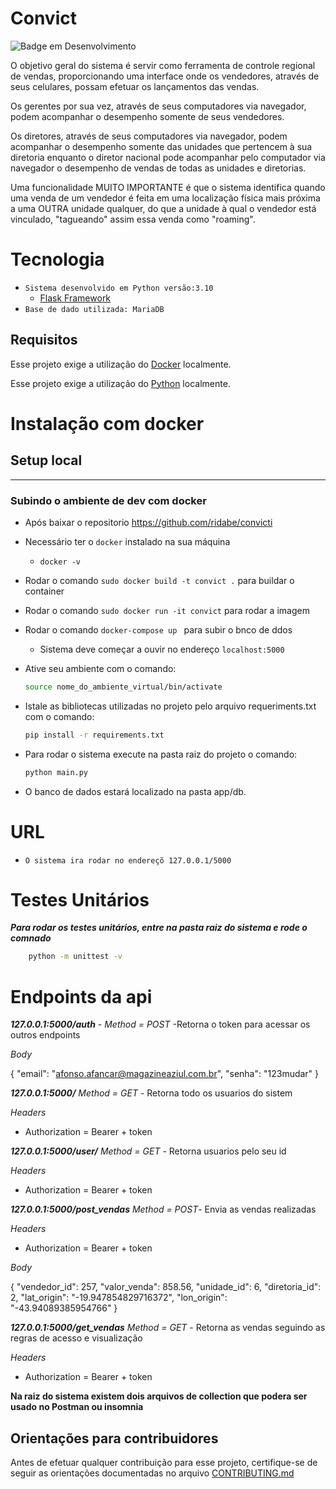# Convict
![Badge em Desenvolvimento](http://img.shields.io/static/v1?label=STATUS&message=EM%20DESENVOLVIMENTO&color=GREEN&style=for-the-badge)

O objetivo geral do sistema é servir como ferramenta de controle regional de vendas, proporcionando uma interface onde os vendedores, através de seus celulares, possam efetuar os lançamentos das vendas.

Os gerentes por sua vez, através de seus computadores via navegador, podem acompanhar o desempenho somente de seus vendedores.

Os diretores, através de seus computadores via navegador, podem acompanhar o desempenho somente das unidades que pertencem à sua diretoria enquanto o diretor nacional pode acompanhar pelo computador via navegador o desempenho de vendas de todas as unidades e diretorias.

Uma funcionalidade MUITO IMPORTANTE é que o sistema identifica quando uma venda de um vendedor é feita em uma localização física mais próxima a uma OUTRA unidade qualquer, do que a unidade à qual o vendedor está vinculado, "tagueando" assim essa venda como "roaming".


# Tecnologia
- `Sistema desenvolvido em Python versão:3.10`
  - [Flask Framework](https://flask-ptbr.readthedocs.io/en/latest/)
- `Base de dado utilizada: MariaDB`


## Requisitos

Esse projeto exige a utilização do [Docker](https://www.docker.com/) localmente.

Esse projeto exige a utilização do [Python](https://python.org.br/) localmente.

# Instalação com docker
## Setup local
---
### Subindo o ambiente de dev com docker
- Após baixar o repositorio https://github.com/ridabe/convicti
- Necessário ter o `docker` instalado na sua máquina
    - `docker -v`
- Rodar o comando `sudo docker build -t convict .` para buildar o container
- Rodar o comando `sudo docker run -it convict` para rodar a imagem
- Rodar o comando `docker-compose up ` para subir o bnco de ddos
    - Sistema deve começar a ouvir no endereço `localhost:5000`

- Ative seu ambiente com o comando:
    ```bash
    source nome_do_ambiente_virtual/bin/activate
    ```
- Istale as bibliotecas utilizadas no projeto pelo arquivo requeriments.txt com o comando:
    ```bash
    pip install -r requirements.txt
    ```
- Para rodar o sistema execute na pasta raiz do projeto o comando:
  ```bash
  python main.py
  ``` 
- O banco de dados estará localizado na pasta app/db.

# URL
- `O sistema ira rodar no endereçõ 127.0.0.1/5000`

# Testes Unitários
***Para rodar os testes unitários, entre na pasta raiz do sistema e rode o comnado***
```bash
    python -m unittest -v
```

# Endpoints da api
***127.0.0.1:5000/auth*** - *Method = POST* -Retorna o token para acessar os outros endpoints

*Body*

{
    "email": "afonso.afancar@magazineaziul.com.br",
    "senha": "123mudar"
}

***127.0.0.1:5000/***  *Method = GET* - Retorna todo os usuarios do sistem

*Headers*
- Authorization = Bearer + token

***127.0.0.1:5000/user/<idUser>*** *Method = GET* - Retorna  usuarios pelo seu id

*Headers*
- Authorization = Bearer + token

***127.0.0.1:5000/post_vendas*** *Method = POST*- Envia as vendas realizadas

*Headers*
- Authorization = Bearer + token

*Body*

{
    "vendedor_id": 257,
    "valor_venda": 858.56,
    "unidade_id": 6,
    "diretoria_id": 2,
    "lat_origin": "-19.947854829716372",
    "lon_origin": "-43.94089385954766"
}

***127.0.0.1:5000/get_vendas*** *Method = GET* - Retorna  as vendas seguindo as regras de acesso e visualização

*Headers*
- Authorization = Bearer + token

**Na raiz do sistema existem dois arquivos de collection que podera ser usado no Postman ou insomnia**

## Orientações para contribuidores

Antes de efetuar qualquer contribuição para esse projeto, certifique-se de seguir as orientações documentadas no arquivo [CONTRIBUTING.md](/CONTRIBUTING.md)